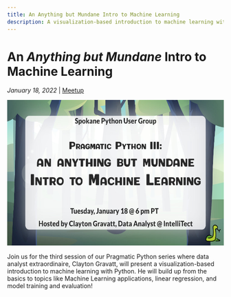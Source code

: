 ```yaml
---
title: An Anything but Mundane Intro to Machine Learning
description: A visualization-based introduction to machine learning with Python, built up from the basics to topics like Machine Learning applications, linear regression, and model training and evaluation
---
```



# An _Anything but Mundane_ Intro to Machine Learning

_January 18, 2022_ | [Meetup](https://www.meetup.com/Python-Spokane/events/282570621/)

<img src="/img/intro-to-machine-learning.jpg" width="600" height="337.5">

Join us for the third session of our Pragmatic Python series where data analyst extraordinaire, Clayton Gravatt, will present a visualization-based introduction to machine learning with Python. He will build up from the basics to topics like Machine Learning applications, linear regression, and model training and evaluation!

